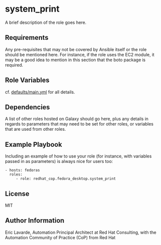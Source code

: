 system\_print
============

A brief description of the role goes here.

Requirements
------------

Any pre-requisites that may not be covered by Ansible itself or the role should be mentioned here. For instance, if the role uses the EC2 module, it may be a good idea to mention in this section that the boto package is required.

Role Variables
--------------

cf. [defaults/main.yml](defaults/main.yml) for all details.

Dependencies
------------

A list of other roles hosted on Galaxy should go here, plus any details in regards to parameters that may need to be set for other roles, or variables that are used from other roles.

Example Playbook
----------------

Including an example of how to use your role (for instance, with variables passed in as parameters) is always nice for users too:

    - hosts: fedoras
      roles:
         - role: redhat_cop.fedora_desktop.system_print

License
-------

MIT

Author Information
------------------

Eric Lavarde, Automation Principal Architect at Red Hat Consulting,
with the Automation Community of Practice (CoP) from Red Hat
